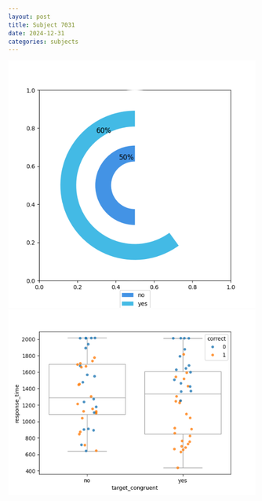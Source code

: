 ```yaml
---
layout: post
title: Subject 7031
date: 2024-12-31
categories: subjects
---
```


![](data/7031/run-13/7031_accuracy_target_congruence.png)
![](data/7031/run-13/7031_rt_congruence.png)

